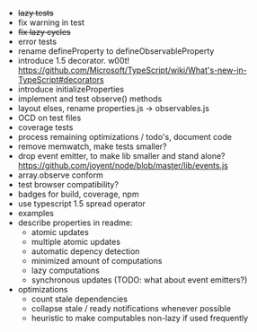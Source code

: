
* ~~lazy tests~~
* fix warning in test
* ~~fix lazy cycles~~
* error tests
* rename defineProperty to defineObservableProperty
* introduce 1.5 decorator. w00t! https://github.com/Microsoft/TypeScript/wiki/What's-new-in-TypeScript#decorators
* introduce initializeProperties
* implement and test observe() methods
* layout elses, rename properties.js -> observables.js
* OCD on test files
* coverage tests
* process remaining optimizations / todo's, document code
* remove memwatch, make tests smaller?
* drop event emitter, to make lib smaller and stand alone? https://github.com/joyent/node/blob/master/lib/events.js
* array.observe conform
* test browser compatibility?
* badges for build, coverage, npm
* use typescript 1.5 spread operator
* examples
* describe properties in readme:
	- atomic updates
	- multiple atomic updates
	- automatic depency detection
	- minimized amount of computations
	- lazy computations
	- synchronous updates (TODO: what about event emitters?)
* optimizations
	- count stale dependencies
	- collapse stale / ready notifications whenever possible
	- heuristic to make computables non-lazy if used frequently